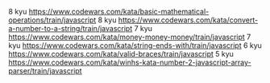 8 kyu
https://www.codewars.com/kata/basic-mathematical-operations/train/javascript
8 kyu
https://www.codewars.com/kata/convert-a-number-to-a-string/train/javascript
7 kyu
https://www.codewars.com/kata/money-money-money/train/javascript
7 kyu
https://www.codewars.com/kata/string-ends-with/train/javascript
6 kyu
https://www.codewars.com/kata/valid-braces/train/javascript
5 kyu
https://www.codewars.com/kata/winhs-kata-number-2-javascript-array-parser/train/javascript